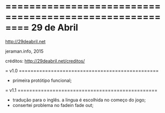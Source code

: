 ========================================================
29 de Abril
========================================================
http://29deabril.net 

jeraman.info, 2015

créditos: http://29deabril.net/creditos/


= v1.0 ================================================
- primeira protótipo funcional;

= v1.1 ================================================
- tradução para o inglês. a lingua é escolhida no começo do jogo;
- consertei problema no fadein fade out;
